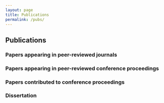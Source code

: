 ```yaml
---
layout: page
title: Publications
permalink: /pubs/
---
```


## Publications

### Papers appearing in peer-reviewed journals



### Papers appearing in peer-reviewed conference proceedings


### Papers contributed to conference proceedings



### Dissertation

